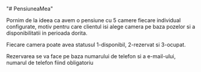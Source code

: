 "# PensiuneaMea" 

Pornim de la ideea ca avem o pensiune cu 5 camere fiecare individual configurate, motiv pentru care clientul isi alege camera pe baza pozelor si a disponibilitatii in perioada dorita.

Fiecare camera poate avea statusul 1-disponibil, 2-rezervat si 3-ocupat.

Rezervarea se va face pe baza numarului de telefon si a e-mail-ului, numarul de telefon fiind obligatoriu




